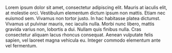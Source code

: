 Lorem ipsum dolor sit amet, consectetur adipiscing elit. Mauris at iaculis elit, at molestie orci. Vestibulum elementum dictum ipsum non mattis. Etiam nec euismod sem. Vivamus non tortor justo. In hac habitasse platea dictumst. Vivamus ut pulvinar mauris, nec iaculis nulla. Morbi nunc libero, mattis gravida varius non, lobortis a dui. Nullam quis finibus nulla. Cras consectetur aliquam lacus rhoncus consequat. Aenean vulputate felis sapien, vel laoreet magna vehicula eu. Integer commodo elementum ante vel fermentum.